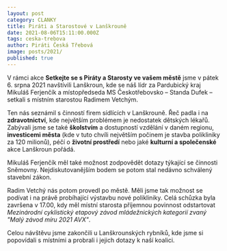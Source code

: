```yaml
---
layout: post
category: CLANKY
title: Piráti a Starostové v Lanškrouně
date: 2021-08-06T15:11:00.000Z
tags: ceska-trebova
author: Piráti Česká Třebová
image: posts/2021/
published: true
---
```

V rámci akce **Setkejte se s Piráty a Starosty ve vašem městě** jsme v pátek 6. srpna 2021 navštívili Lanškroun, kde se náš lídr za Pardubický kraj Mikuláš Ferjenčík a místopředseda MS Českotřebovsko – Standa Dufek – setkali s místním starostou Radimem Vetchým.


Ten nás seznámil s činností firem sídlících v Lanškrouně. Řeč padla i na **zdravotnictví**, kde největším problémem je nedostatek dětských lékařů. Zabývali jsme se také **školstvím** a dostupností vzdělání v daném regionu, **investicemi města** (kde v tuto chvíli největším počinem je stavba polikliniky za 120 milionů), péčí o **životní prostředí** nebo jaké **kulturní a společenské** akce Lanškroun pořádá.

Mikuláš Ferjenčík měl také možnost zodpovědět dotazy týkající se činnosti Sněmovny. Nejdiskutovanějším bodem se potom stal nedávno schválený stavební zákon.

Radim Vetchý nás potom provedl po městě. Měli jsme tak možnost se podívat i na právě probíhající výstavbu nové polikliniky. Celá schůzka byla završena v 17.00, kdy měl místní starosta příjemnou povinnost odstartovat *Mezinárodní cyklistický etapový závod mládežnických kategorií zvaný "Malý závod míru 2021 AVX"*.

Celou návštěvu jsme zakončili u Lanškrounských rybníků, kde jsme si popovídali s místními a probrali i jejich dotazy k naší koalici.